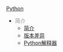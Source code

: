 [Python](docs/Python/index.md)

- <font color="#8f8f8f">简介</font>
  - [简介](docs/Python/简介/简介.md)
  - [版本差异](docs/Python/简介/版本差异.md)
  - [Python解释器](docs/Python/简介/Python解释器.md)
